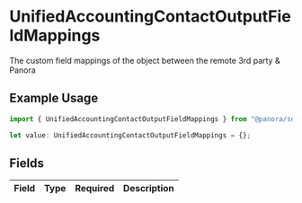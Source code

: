 # UnifiedAccountingContactOutputFieldMappings

The custom field mappings of the object between the remote 3rd party & Panora

## Example Usage

```typescript
import { UnifiedAccountingContactOutputFieldMappings } from "@panora/sdk/models/components";

let value: UnifiedAccountingContactOutputFieldMappings = {};
```

## Fields

| Field       | Type        | Required    | Description |
| ----------- | ----------- | ----------- | ----------- |